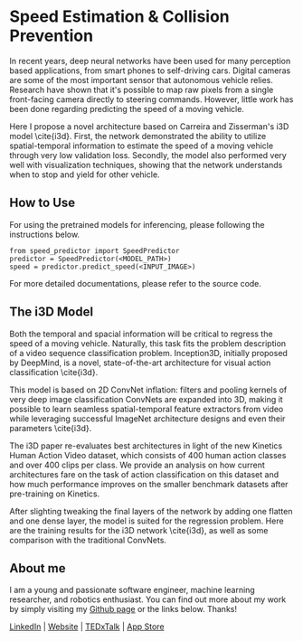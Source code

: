 # Speed Estimation & Collision Prevention

In recent years, deep neural networks have been used for many perception based applications, from smart phones to self-driving cars. Digital cameras are some of the most important sensor that autonomous vehicle relies. Research have shown that it's possible to map raw pixels from a single front-facing camera directly to steering commands. However, little work has been done regarding predicting the speed of a moving vehicle. 

Here I propose a novel architecture based on Carreira and Zisserman's i3D model \cite{i3d}. First, the network demonstrated the ability to utilize spatial-temporal information to estimate the speed of a moving vehicle through very low validation loss. Secondly, the model also performed very well with visualization techniques, showing that the network understands when to stop and yield for other vehicle. 

## How to Use

For using the pretrained models for inferencing, please following the instructions below. 

	from speed_predictor import SpeedPredictor
	predictor = SpeedPredictor(<MODEL_PATH>)
	speed = predictor.predict_speed(<INPUT_IMAGE>)
	
For more detailed documentations, please refer to the source code. 

## The i3D Model
Both the temporal and spacial information will be critical to regress the speed of a moving vehicle. Naturally, this task fits the problem description of a video sequence classification problem. Inception3D, initially proposed by DeepMind, is a novel, state-of-the-art architecture for visual action classification \cite{i3d}.

This model is based on 2D ConvNet inflation: filters and pooling kernels of very deep image classification ConvNets are expanded into 3D, making it possible to learn seamless spatial-temporal feature extractors from video while leveraging successful ImageNet architecture designs and even their parameters \cite{i3d}.

The i3D paper re-evaluates best architectures in light of the new Kinetics Human Action Video dataset, which consists of 400 human action classes and over 400 clips per class. We provide an analysis on how current architectures fare on the task of action classification on this dataset and how much performance improves on the smaller benchmark datasets after pre-training on Kinetics. 

After slighting tweaking the final layers of the network by adding one flatten and one dense layer, the model is suited for the regression problem. Here are the training results for the i3D network \cite{i3d}, as well as some comparison with the traditional ConvNets.


## About me
I am a young and passionate software engineer, machine learning researcher, and robotics enthusiast. You can find out more about my work by simply visiting my [Github page](https://github.com/NeilNie) or the links below. Thanks! 

[LinkedIn](https://www.linkedin.com/in/yongyang-neil-nie/) | [Website](https://neilnie.com) | [TEDxTalk](https://www.youtube.com/watch?v=SN2BZswEWUA) | [App Store](https://itunes.apple.com/us/developer/yongyang-nie/id1341231595?mt=8)

